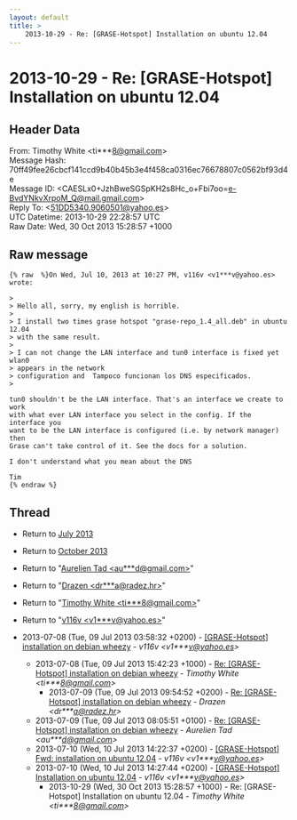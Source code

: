 ```yaml
---
layout: default
title: >
    2013-10-29 - Re: [GRASE-Hotspot] Installation on ubuntu 12.04
---
```


# 2013-10-29 - Re: [GRASE-Hotspot] Installation on ubuntu 12.04

## Header Data

From: Timothy White \<ti***8@gmail.com\><br>
Message Hash: 70ff49fee26cbcf141ccd9b40b45b3e4f458ca0316ec76678807c0562bf93d4e<br>
Message ID: \<CAESLx0+JzhBweSGSpKH2s8Hc_o+Fbi7oo=e-BvdYNkvXrpoM_Q@mail.gmail.com\><br>
Reply To: \<51DD5340.9060501@yahoo.es\><br>
UTC Datetime: 2013-10-29 22:28:57 UTC<br>
Raw Date: Wed, 30 Oct 2013 15:28:57 +1000<br>

## Raw message

```
{% raw  %}On Wed, Jul 10, 2013 at 10:27 PM, v116v <v1***v@yahoo.es> wrote:

>
> Hello all, sorry, my english is horrible.
>
> I install two times grase hotspot "grase-repo_1.4_all.deb" in ubuntu 12.04
> with the same result.
>
> I can not change the LAN interface and tun0 interface is fixed yet wlan0
> appears in the network
> configuration and  Tampoco funcionan los DNS especificados.
>

tun0 shouldn't be the LAN interface. That's an interface we create to work
with what ever LAN interface you select in the config. If the interface you
want to be the LAN interface is configured (i.e. by network manager) then
Grase can't take control of it. See the docs for a solution.

I don't understand what you mean about the DNS

Tim
{% endraw %}
```

## Thread

+ Return to [July 2013](/archive/2013/07)
+ Return to [October 2013](/archive/2013/10)

+ Return to "[Aurelien Tad <au***d<span>@</span>gmail.com>](/authors/au___d_at_gmail_com)"
+ Return to "[Drazen <dr***a<span>@</span>radez.hr>](/authors/dr___a_at_radez_hr)"
+ Return to "[Timothy White <ti***8<span>@</span>gmail.com>](/authors/ti___8_at_gmail_com)"
+ Return to "[v116v <v1***v<span>@</span>yahoo.es>](/authors/v1___v_at_yahoo_es)"

+ 2013-07-08 (Tue, 09 Jul 2013 03:58:32 +0200) - [[GRASE-Hotspot] installation on debian wheezy](/archive/2013/07/0c5f992281697e0fc6a585e87df14d6316c9e959a25eb0ab384c49963c9071dc) - _v116v \<v1***v@yahoo.es\>_
  + 2013-07-08 (Tue, 09 Jul 2013 15:42:23 +1000) - [Re: [GRASE-Hotspot] installation on debian wheezy](/archive/2013/07/befb8ee350f23d764685ec20376304c2e14008fdb7c9369b279cbf8ce5d98e55) - _Timothy White \<ti***8@gmail.com\>_
    + 2013-07-09 (Tue, 09 Jul 2013 09:54:52 +0200) - [Re: [GRASE-Hotspot] installation on debian wheezy](/archive/2013/07/48a21ae51a87cb125fd1be9f27c73e1e9e93762b060a8327172cf324a64622db) - _Drazen \<dr***a@radez.hr\>_
  + 2013-07-09 (Tue, 09 Jul 2013 08:05:51 +0100) - [Re: [GRASE-Hotspot] installation on debian wheezy](/archive/2013/07/51616a1a13153e5c1daad31fd89c116a79a24b7e19f6335c5e1c94c4edd24821) - _Aurelien Tad \<au***d@gmail.com\>_
  + 2013-07-10 (Wed, 10 Jul 2013 14:22:37 +0200) - [[GRASE-Hotspot] Fwd: installation on ubuntu 12.04](/archive/2013/07/e263537fb6d110f15c78636b8933759d48d3950f13ca460f885ad4121b7d869f) - _v116v \<v1***v@yahoo.es\>_
  + 2013-07-10 (Wed, 10 Jul 2013 14:27:44 +0200) - [[GRASE-Hotspot] Installation on ubuntu 12.04](/archive/2013/07/b6a38b013d23f6ea4a674699bf2014f7e8c9aceef1bb6b66172f679084c94862) - _v116v \<v1***v@yahoo.es\>_
    + 2013-10-29 (Wed, 30 Oct 2013 15:28:57 +1000) - Re: [GRASE-Hotspot] Installation on ubuntu 12.04 - _Timothy White \<ti***8@gmail.com\>_

